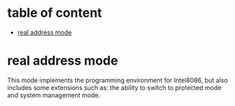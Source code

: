 # table of content
* [real address mode](#real-address-mode)

# real address mode
This mode implements the programming environment for Intel8086, 
but also includes some extensions such as: the ability to switch 
to protected mode and system management mode.

